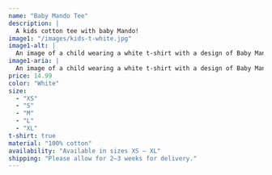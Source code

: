 ```yaml
---
name: "Baby Mando Tee"
description: |
  A kids cotton tee with baby Mando!
image1: "/images/kids-t-white.jpg"
image1-alt: |
  An image of a child wearing a white t-shirt with a design of Baby Mandalorian on the front.
image1-aria: |
  An image of a child wearing a white t-shirt with a design of Baby Mandalorian on the front.
price: 14.99
color: "White"
size:
  - "XS"
  - "S"
  - "M"
  - "L"
  - "XL"
t-shirt: true
material: "100% cotton"
availability: "Available in sizes XS – XL"
shipping: "Please allow for 2–3 weeks for delivery."
---
```

